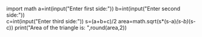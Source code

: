 import math 
a=int(input("Enter first side:")) 
b=int(input("Enter second side:"))   
c=int(input("Enter third side:")) 
s=(a+b+c)/2 
area=math.sqrt(s*(s-a)*(s-b)*(s-c)) 
print("Area of the triangle is: ",round(area,2))
